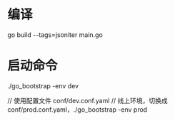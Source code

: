 # 编译
go build --tags=jsoniter main.go
# 启动命令
./go_bootstrap -env dev

// 使用配置文件 conf/dev.conf.yaml
// 线上环境，切换成 conf/prod.conf.yaml，./go_bootstrap -env prod